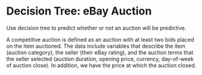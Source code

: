 # Decision Tree: eBay Auction

Use decision tree to predict whether or not an auction will be predictive.

A competitive auction is defined as an auction with at least two bids placed on the item auctioned. 
The data include variables that describe the item (auction category), the seller (their eBay rating), and the auction terms that the seller selected (auction duration, opening price, currency, day-of-week of auction close). In addition, we have the price at which the auction closed. 
